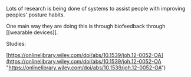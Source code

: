 Lots of research is being done of systems to assist people with improving peoples' posture habits. 

One main way they are doing this is through biofeedback through [[wearable devices]].




Studies: 

[https://onlinelibrary.wiley.com/doi/abs/10.1539/joh.12-0052-OA](https://onlinelibrary.wiley.com/doi/abs/10.1539/joh.12-0052-OA "https://onlinelibrary.wiley.com/doi/abs/10.1539/joh.12-0052-OA")


